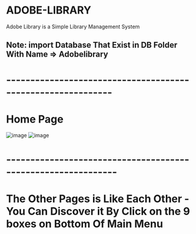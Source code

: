 # ADOBE-LIBRARY
Adobe Library is a Simple Library Management System 
## Note: import Database That Exist in DB Folder With Name => Adobelibrary

# ------------------------------------------------------------

# Home Page
![image](https://github.com/osamasu/ADOBE-LIBRARY/assets/97795269/924f4b29-5253-45a7-ba94-3e0cb23bce08)
![image](https://github.com/osamasu/ADOBE-LIBRARY/assets/97795269/433b0b4f-dd66-429a-91e9-c5d882ff5e5d)

# -------------------------------------------------------------

# The Other Pages is Like Each Other - You Can Discover it By Click on the 9 boxes on Bottom Of Main Menu
